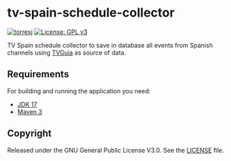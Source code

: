 # tv-spain-schedule-collector

[![torresj](https://circleci.com/gh/torresj/tv-spain-schedule-collector.svg?style=shield)](https://app.circleci.com/pipelines/github/torresj/tv-spain-schedule-collector)
[![License: GPL v3](https://img.shields.io/badge/License-GPLv3-blue.svg)](https://www.gnu.org/licenses/gpl-3.0)


TV Spain schedule collector to save in database all events from Spanish channels using [TVGuia](https://www.tvguia.es/) as source of data.

## Requirements

For building and running the application you need:

- [JDK 17](https://www.oracle.com/java/technologies/downloads/#java17)
- [Maven 3](https://maven.apache.org)

## Copyright

Released under the GNU General Public License V3.0. See
the [LICENSE](https://github.com/torresj/unseen-auth/blob/main/LICENSE) file.
